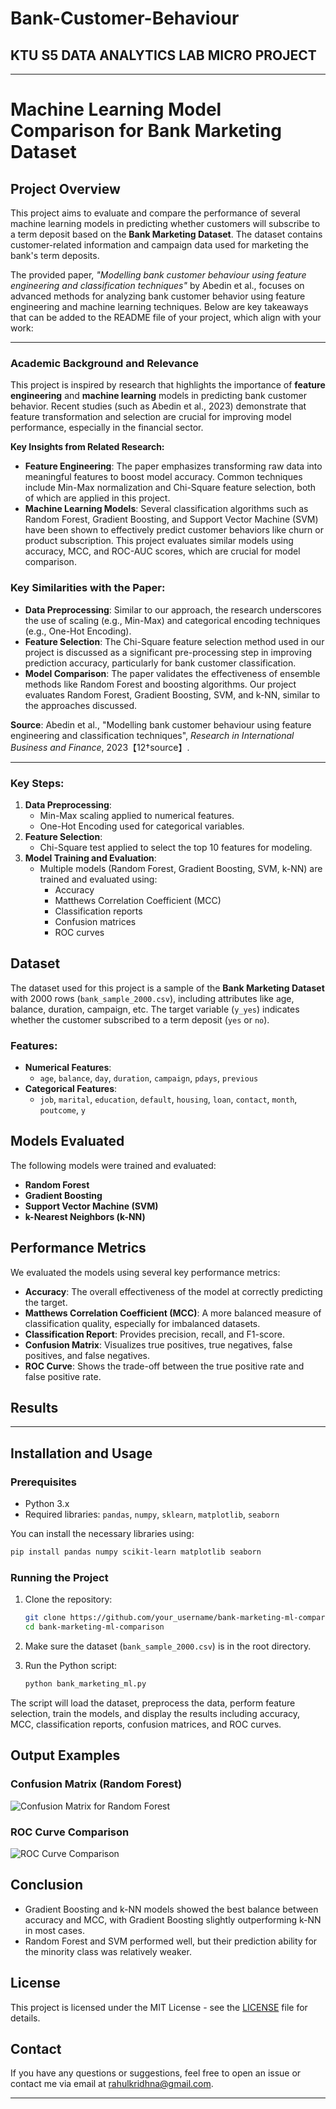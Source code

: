 # Bank-Customer-Behaviour
## KTU S5 DATA ANALYTICS LAB MICRO PROJECT
---

# Machine Learning Model Comparison for Bank Marketing Dataset

## Project Overview

This project aims to evaluate and compare the performance of several machine learning models in predicting whether customers will subscribe to a term deposit based on the **Bank Marketing Dataset**. The dataset contains customer-related information and campaign data used for marketing the bank's term deposits.


The provided paper, *"Modelling bank customer behaviour using feature engineering and classification techniques"* by Abedin et al., focuses on advanced methods for analyzing bank customer behavior using feature engineering and machine learning techniques. Below are key takeaways that can be added to the README file of your project, which align with your work:

---

### Academic Background and Relevance

This project is inspired by research that highlights the importance of **feature engineering** and **machine learning** models in predicting bank customer behavior. Recent studies (such as Abedin et al., 2023) demonstrate that feature transformation and selection are crucial for improving model performance, especially in the financial sector.

**Key Insights from Related Research:**
- **Feature Engineering**: The paper emphasizes transforming raw data into meaningful features to boost model accuracy. Common techniques include Min-Max normalization and Chi-Square feature selection, both of which are applied in this project.
- **Machine Learning Models**: Several classification algorithms such as Random Forest, Gradient Boosting, and Support Vector Machine (SVM) have been shown to effectively predict customer behaviors like churn or product subscription. This project evaluates similar models using accuracy, MCC, and ROC-AUC scores, which are crucial for model comparison.

### Key Similarities with the Paper:
- **Data Preprocessing**: Similar to our approach, the research underscores the use of scaling (e.g., Min-Max) and categorical encoding techniques (e.g., One-Hot Encoding).
- **Feature Selection**: The Chi-Square feature selection method used in our project is discussed as a significant pre-processing step in improving prediction accuracy, particularly for bank customer classification.
- **Model Comparison**: The paper validates the effectiveness of ensemble methods like Random Forest and boosting algorithms. Our project evaluates Random Forest, Gradient Boosting, SVM, and k-NN, similar to the approaches discussed.

**Source**: Abedin et al., "Modelling bank customer behaviour using feature engineering and classification techniques", *Research in International Business and Finance*, 2023【12†source】.

---
### Key Steps:
1. **Data Preprocessing**:
   - Min-Max scaling applied to numerical features.
   - One-Hot Encoding used for categorical variables.
2. **Feature Selection**:
   - Chi-Square test applied to select the top 10 features for modeling.
3. **Model Training and Evaluation**:
   - Multiple models (Random Forest, Gradient Boosting, SVM, k-NN) are trained and evaluated using:
     - Accuracy
     - Matthews Correlation Coefficient (MCC)
     - Classification reports
     - Confusion matrices
     - ROC curves

## Dataset

The dataset used for this project is a sample of the **Bank Marketing Dataset** with 2000 rows (`bank_sample_2000.csv`), including attributes like age, balance, duration, campaign, etc. The target variable (`y_yes`) indicates whether the customer subscribed to a term deposit (`yes` or `no`).

### Features:
- **Numerical Features**:
  - `age`, `balance`, `day`, `duration`, `campaign`, `pdays`, `previous`
- **Categorical Features**:
  - `job`, `marital`, `education`, `default`, `housing`, `loan`, `contact`, `month`, `poutcome`, `y`

## Models Evaluated

The following models were trained and evaluated:

- **Random Forest**
- **Gradient Boosting**
- **Support Vector Machine (SVM)**
- **k-Nearest Neighbors (k-NN)**

## Performance Metrics

We evaluated the models using several key performance metrics:

- **Accuracy**: The overall effectiveness of the model at correctly predicting the target.
- **Matthews Correlation Coefficient (MCC)**: A more balanced measure of classification quality, especially for imbalanced datasets.
- **Classification Report**: Provides precision, recall, and F1-score.
- **Confusion Matrix**: Visualizes true positives, true negatives, false positives, and false negatives.
- **ROC Curve**: Shows the trade-off between the true positive rate and false positive rate.

## Results



---
## Installation and Usage

### Prerequisites

- Python 3.x
- Required libraries: `pandas`, `numpy`, `sklearn`, `matplotlib`, `seaborn`

You can install the necessary libraries using:

```bash
pip install pandas numpy scikit-learn matplotlib seaborn
```

### Running the Project

1. Clone the repository:
    ```bash
    git clone https://github.com/your_username/bank-marketing-ml-comparison.git
    cd bank-marketing-ml-comparison
    ```

2. Make sure the dataset (`bank_sample_2000.csv`) is in the root directory.

3. Run the Python script:
    ```bash
    python bank_marketing_ml.py
    ```

The script will load the dataset, preprocess the data, perform feature selection, train the models, and display the results including accuracy, MCC, classification reports, confusion matrices, and ROC curves.

## Output Examples

### Confusion Matrix (Random Forest)

![Confusion Matrix for Random Forest](images/random_forest_confusion_matrix.png)

### ROC Curve Comparison

![ROC Curve Comparison](images/roc_curve_comparison.png)

## Conclusion

- Gradient Boosting and k-NN models showed the best balance between accuracy and MCC, with Gradient Boosting slightly outperforming k-NN in most cases.
- Random Forest and SVM performed well, but their prediction ability for the minority class was relatively weaker.

## License

This project is licensed under the MIT License - see the [LICENSE](LICENSE) file for details.

## Contact

If you have any questions or suggestions, feel free to open an issue or contact me via email at [rahulkridhna@gmail.com](mailto:rahulkridhna.gmail.com).

---
